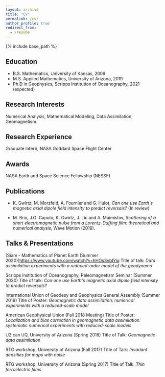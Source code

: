 ```yaml
---
layout: archive
title: "CV"
permalink: /cv/
author_profile: true
redirect_from:
  - /resume
---
```


{% include base_path %}

Education
-----
* B.S. Mathematics, University of Kansas, 2009
* M.S. Applied Mathematics, University of Arizona, 2019
* Ph.D in Geophysics, Scripps Institution of Oceanography, 2021 (expected)

Research Interests
-----
Numerical Analysis, Mathematical Modeling, Data Assimilation, Geomagnetism.

Research Experience
-----
Graduate Intern, NASA Goddard Space Flight Center

Awards
-----
NASA Earth and Space Science Fellowship (NESSF)

Publications
-----
* K. Gwirtz, M. Morzfeld, A. Fournier and G. Hulot, *Can one use Earth's magnetic axial dipole field intensity to predict reversals?*
(In review)

* M. Brio, J.G. Caputo, K. Gwirtz, J. Liu and A. Maimistov, *Scattering of a short
electromagnetic pulse from a Lorentz-Duffing film: theoretical and numerical
analysis*, Wave Motion (2019).


Talks & Presentations
-----
[Siam - Mathematics of Planet Earth (Summer 2020)]https://www.youtube.com/watch?v=hHOs3vbIYio
Title of talk: *Data assimilation experiments with a reduced-order model of the geodynamo*

Scripps Institution of Oceanography, Paleomagnetism Seminar (Summer 2020)
Title of talk: *Can one use Earth's magnetic axial dipole field intensity to predict reversals?*

International Union of Geodesy and Geophysics General Assembly (Summer 2019)
Title of Poster: *Geomagnetic data assimilation: numerical experiments with a reduced-scale model*

American Geophysical Union (Fall 2018 Meeting) 
Title of Poster: *Localization and bias correction in geomagnetic data assimilation: systematic numerical experiments with reduced-scale models*

U2 can UQ, University of Arizona (Spring 2018)
Title of Talk: *Geomagnetic data assimilation*

RTG workshop, University of Arizona (Fall 2017)
Title of Talk: *Invariant densities for maps with noise*

RTG workshop, University of Arizona (Spring 2017)
Title of Talk: *Thin ferroelectric films*
